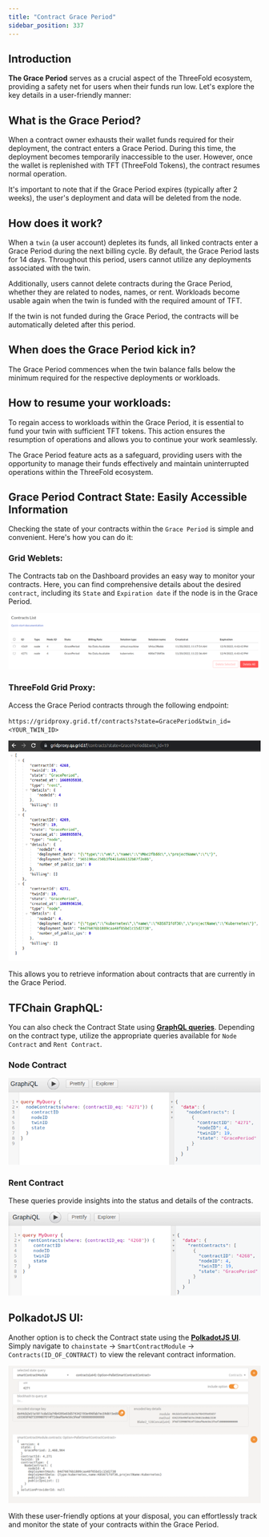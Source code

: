 ```yaml
---
title: "Contract Grace Period"
sidebar_position: 337
---
```






## Introduction

__The Grace Period__ serves as a crucial aspect of the ThreeFold ecosystem, providing a safety net for users when their funds run low. Let's explore the key details in a user-friendly manner:

## What is the Grace Period?

When a contract owner exhausts their wallet funds required for their deployment, the contract enters a Grace Period. During this time, the deployment becomes temporarily inaccessible to the user. However, once the wallet is replenished with TFT (ThreeFold Tokens), the contract resumes normal operation. 

It's important to note that if the Grace Period expires (typically after 2 weeks), the user's deployment and data will be deleted from the node.

## How does it work?

When a ``twin`` (a user account) depletes its funds, all linked contracts enter a Grace Period during the next billing cycle.
By default, the Grace Period lasts for 14 days. Throughout this period, users cannot utilize any deployments associated with the twin.

Additionally, users cannot delete contracts during the Grace Period, whether they are related to nodes, names, or rent.
Workloads become usable again when the twin is funded with the required amount of TFT.

If the twin is not funded during the Grace Period, the contracts will be automatically deleted after this period.

## When does the Grace Period kick in?
The Grace Period commences when the twin balance falls below the minimum required for the respective deployments or workloads.

## How to resume your workloads:
To regain access to workloads within the Grace Period, it is essential to fund your twin with sufficient TFT tokens. This action ensures the resumption of operations and allows you to continue your work seamlessly.

The Grace Period feature acts as a safeguard, providing users with the opportunity to manage their funds effectively and maintain uninterrupted operations within the ThreeFold ecosystem.

## Grace Period Contract State: Easily Accessible Information

Checking the state of your contracts within the ``Grace Period`` is simple and convenient. Here's how you can do it:

### Grid Weblets:
The Contracts tab on the Dashboard provides an easy way to monitor your contracts. Here, you can find comprehensive details about the desired ``contract``, including its ``State`` and ``Expiration date`` if the node is in the Grace Period.

![](./img/manual__grace_period_weblets.png)

### ThreeFold Grid Proxy:
Access the Grace Period contracts through the following endpoint: 

``https://gridproxy.grid.tf/contracts?state=GracePeriod&twin_id=<YOUR_TWIN_ID>``

![](./img/manual__grace_period_gridproxy.png)

This allows you to retrieve information about contracts that are currently in the Grace Period.

## TFChain GraphQL:
You can also check the Contract State using [__GraphQL queries__](https://graphql.grid.tf/graphql). Depending on the contract type, utilize the appropriate queries available for ``Node Contract`` and ``Rent Contract``. 

### Node Contract
![](./img/manual__grace_period_graphql_node.png)

### Rent Contract
These queries provide insights into the status and details of the contracts.

![](./img/manual__grace_period_graphql_rent.png)

## PolkadotJS UI:
Another option is to check the Contract state using the [__PolkadotJS UI__](https://polkadot.js.org/apps/?rpc=wss%3A%2F%2Ftfchain.grid.tf#/chainstate). Simply navigate to ``chainstate`` -> ``SmartContractModule`` -> ``Contracts(ID_OF_CONTRACT)`` to view the relevant contract information.

![](./img/manual__grace_period_polkadot_ui.png)

With these user-friendly options at your disposal, you can effortlessly track and monitor the state of your contracts within the Grace Period.







